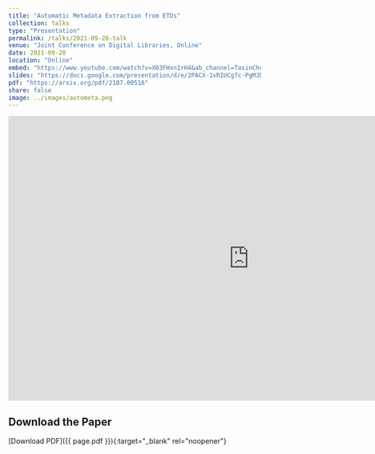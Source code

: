 ```yaml
---
title: "Automatic Metadata Extraction from ETDs"
collection: talks
type: "Presentation"
permalink: /talks/2021-09-28-talk
venue: "Joint Conference on Digital Libraries, Online"
date: 2021-09-28
location: "Online"
embed: "https://www.youtube.com/watch?v=X03FHxn1rH4&ab_channel=TasinChoudhury"
slides: "https://docs.google.com/presentation/d/e/2PACX-1vRIUCgfc-PgMJD2IoDR8KRHGzRcNUUAHfWsBAWA2MFWVYcbwZZ02_YJR7HX697iRVKPlemJMn81SDYs/pub?start=false&loop=false&delayms=3000"  # Use 'embed' link for slides
pdf: "https://arxiv.org/pdf/2107.00516"
share: false
image: ../images/autometa.png
---
```


<iframe src="https://docs.google.com/presentation/d/e/2PACX-1vRIUCgfc-PgMJD2IoDR8KRHGzRcNUUAHfWsBAWA2MFWVYcbwZZ02_YJR7HX697iRVKPlemJMn81SDYs/embed?start=false&loop=false&delayms=3000" frameborder="0" width="960" height="569" allowfullscreen="true" mozallowfullscreen="true" webkitallowfullscreen="true"></iframe>

## Download the Paper

[Download PDF]({{ page.pdf }}){:target="_blank" rel="noopener"}